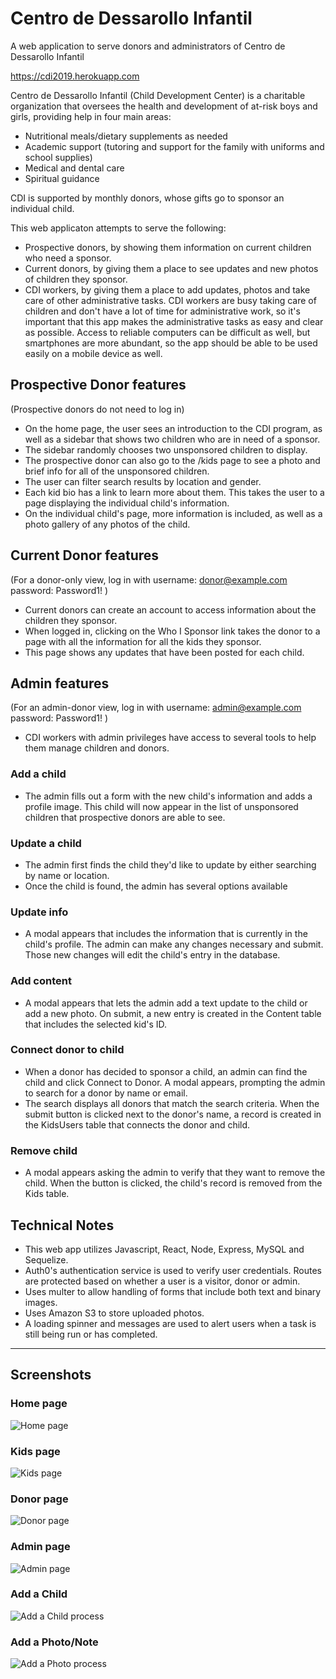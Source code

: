 # Centro de Dessarollo Infantil
A web application to serve donors and administrators of Centro de Dessarollo Infantil

https://cdi2019.herokuapp.com

Centro de Dessarollo Infantil (Child Development Center) is a charitable organization that oversees the health and development of at-risk boys and girls, providing help in four main areas:
  * Nutritional meals/dietary supplements as needed
  * Academic support (tutoring and support for the family with uniforms and school supplies)
  * Medical and dental care
  * Spiritual guidance
  
CDI is supported by monthly donors, whose gifts go to sponsor an individual child.

This web applicaton attempts to serve the following:
  * Prospective donors, by showing them information on current children who need a sponsor.
  * Current donors, by giving them a place to see updates and new photos of children they sponsor.
  * CDI workers, by giving them a place to add updates, photos and take care of other administrative tasks. CDI workers are busy taking care of children and don't have a lot of time for administrative work, so it's important that this app makes the administrative tasks as easy and clear as possible. Access to reliable computers can be difficult as well, but smartphones are more abundant, so the app should be able to be used easily on a mobile device as well.
  
## Prospective Donor features
  (Prospective donors do not need to log in)
  * On the home page, the user sees an introduction to the CDI program, as well as a sidebar that shows two children who are in need of a sponsor.
  * The sidebar randomly chooses two unsponsored children to display.
  * The prospective donor can also go to the /kids page to see a photo and brief info for all of the unsponsored children.
  * The user can filter search results by location and gender.
  * Each kid bio has a link to learn more about them. This takes the user to a page displaying the individual child's information.
  * On the individual child's page, more information is included, as well as a photo gallery of any photos of the child.
  
## Current Donor features
  (For a donor-only view, log in with username: donor@example.com  password: Password1! )
  * Current donors can create an account to access information about the children they sponsor.
  * When logged in, clicking on the Who I Sponsor link takes the donor to a page with all the information for all the kids they sponsor. 
  * This page shows any updates that have been posted for each child.
  
## Admin features
(For an admin-donor view, log in with username: admin@example.com  password: Password1! )
  * CDI workers with admin privileges have access to several tools to help them manage children and donors.
  ### Add a child
   * The admin fills out a form with the new child's information and adds a profile image. This child will now appear in the list of unsponsored children that prospective donors are able to see.
  ### Update a child
   * The admin first finds the child they'd like to update by either searching by name or location.
   * Once the child is found, the admin has several options available
  ### Update info
   * A modal appears that includes the information that is currently in the child's profile. The admin can make any changes necessary and submit. Those new changes will edit the child's entry in the database.
  ### Add content
   * A modal appears that lets the admin add a text update to the child or add a new photo. On submit, a new entry is created in the Content table that includes the selected kid's ID.
  ### Connect donor to child
   * When a donor has decided to sponsor a child, an admin can find the child and click Connect to Donor. A modal appears, prompting the admin to search for a donor by name or email.
   * The search displays all donors that match the search criteria. When the submit button is clicked next to the donor's name, a record is created in the KidsUsers table that connects the donor and child.
  ### Remove child
   * A modal appears asking the admin to verify that they want to remove the child. When the button is clicked, the child's record is removed from the Kids table.
  
## Technical Notes
  * This web app utilizes Javascript, React, Node, Express, MySQL and Sequelize.
  * Auth0's authentication service is used to verify user credentials. Routes are protected based on whether a user is a visitor, donor or admin.
  * Uses multer to allow handling of forms that include both text and binary images.
  * Uses Amazon S3 to store uploaded photos.
  * A loading spinner and messages are used to alert users when a task is still being run or has completed.
  
***
## Screenshots
### Home page
![Home page](https://github.com/nosidam48/Padrinos/blob/master/client/public/images/Readme-Homepage.png "Home")

### Kids page
![Kids page](https://github.com/nosidam48/Padrinos/blob/master/client/public/images/ReadMe-kids.png "Kids")

### Donor page
![Donor page](https://github.com/nosidam48/Padrinos/blob/master/client/public/images/ReadMe-donor.png "Donor")

### Admin page
![Admin page](https://github.com/nosidam48/Padrinos/blob/master/client/public/images/ReadMe-admin.png "Admin")

### Add a Child
![Add a Child process](https://github.com/nosidam48/Padrinos/blob/master/client/public/images/ReadMe-AddChild.gif "Add a Child")

### Add a Photo/Note
![Add a Photo process](https://github.com/nosidam48/Padrinos/blob/master/client/public/images/Readme-addphoto.gif "Add a Photo/Note")
